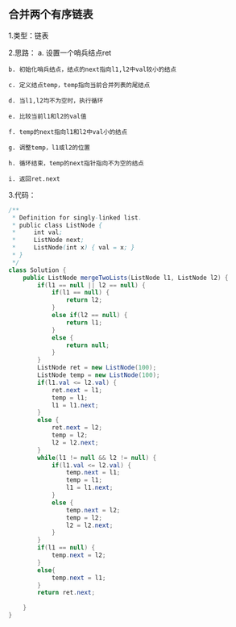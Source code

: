 ## 合并两个有序链表  

1.类型：链表


2.思路：
	a. 设置一个哨兵结点ret  

	b. 初始化哨兵结点，结点的next指向l1,l2中val较小的结点  

	c. 定义结点temp，temp指向当前合并列表的尾结点  

	d. 当l1,l2均不为空时，执行循环  

	e. 比较当前l1和l2的val值  

	f. temp的next指向l1和l2中val小的结点  

	g. 调整temp，l1或l2的位置  

	h. 循环结束，temp的next指针指向不为空的结点  

	i. 返回ret.next  


3.代码：


````java
/**
 * Definition for singly-linked list.
 * public class ListNode {
 *     int val;
 *     ListNode next;
 *     ListNode(int x) { val = x; }
 * }
 */
class Solution {
    public ListNode mergeTwoLists(ListNode l1, ListNode l2) {
        if(l1 == null || l2 == null) {
            if(l1 == null) {
                return l2;
            }
            else if(l2 == null) {
                return l1;
            }
            else {
                return null;
            }
        }
        ListNode ret = new ListNode(100);
        ListNode temp = new ListNode(100);
        if(l1.val <= l2.val) {
            ret.next = l1;
            temp = l1;
            l1 = l1.next;
        }
        else {
            ret.next = l2;
            temp = l2;
            l2 = l2.next;
        }
        while(l1 != null && l2 != null) {
            if(l1.val <= l2.val) {
                temp.next = l1;
                temp = l1;
                l1 = l1.next;
            }
            else {
                temp.next = l2;
                temp = l2;
                l2 = l2.next;
            }
        }
        if(l1 == null) {
            temp.next = l2;
        }
        else{
            temp.next = l1;
        }
        return ret.next;
        
    }
}
````